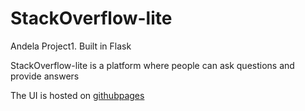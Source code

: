 # StackOverflow-lite
Andela Project1. Built in Flask

StackOverflow-lite is a platform where people can ask questions and provide answers

The UI is hosted on [githubpages](https://mozzy11.github.io/StackOverflow-lite/)
